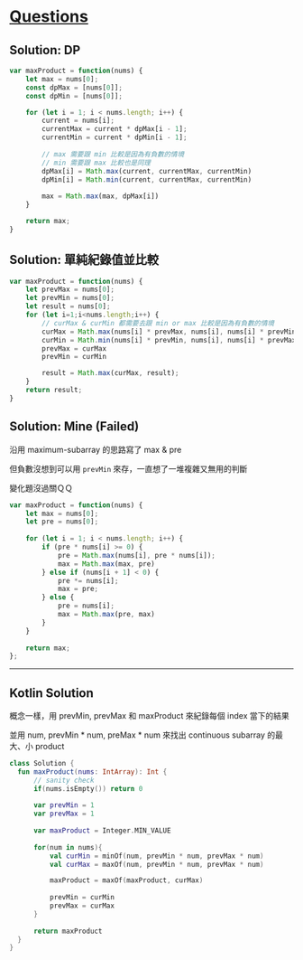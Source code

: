 # [Questions](https://leetcode.com/problems/maximum-product-subarray/)

## Solution: DP
```js
var maxProduct = function(nums) {
    let max = nums[0];
    const dpMax = [nums[0]];
    const dpMin = [nums[0]];

    for (let i = 1; i < nums.length; i++) {
        current = nums[i];
        currentMax = current * dpMax[i - 1];
        currentMin = current * dpMin[i - 1];
        
        // max 需要跟 min 比較是因為有負數的情境
        // min 需要跟 max 比較也是同理
        dpMax[i] = Math.max(current, currentMax, currentMin)
        dpMin[i] = Math.min(current, currentMax, currentMin)
            
        max = Math.max(max, dpMax[i])
    }

    return max;
}
```

## Solution: 單純紀錄值並比較
```js
var maxProduct = function(nums) {
    let prevMax = nums[0];
    let prevMin = nums[0];
    let result = nums[0];
    for (let i=1;i<nums.length;i++) {
        // curMax & curMin 都需要去跟 min or max 比較是因為有負數的情境
        curMax = Math.max(nums[i] * prevMax, nums[i], nums[i] * prevMin);
        curMin = Math.min(nums[i] * prevMin, nums[i], nums[i] * prevMax);
        prevMax = curMax
        prevMin = curMin

        result = Math.max(curMax, result);
    }
    return result;
}
```

## Solution: Mine (Failed)

沿用 maximum-subarray 的思路寫了 max & pre

但負數沒想到可以用 `prevMin` 來存，一直想了一堆複雜又無用的判斷

變化題沒過關ＱＱ

```js
var maxProduct = function(nums) {
    let max = nums[0];
    let pre = nums[0];
    
    for (let i = 1; i < nums.length; i++) {
        if (pre * nums[i] >= 0) {
            pre = Math.max(nums[i], pre * nums[i]);            
            max = Math.max(max, pre)
        } else if (nums[i + 1] < 0) {
            pre *= nums[i];
            max = pre;
        } else {
            pre = nums[i];
            max = Math.max(pre, max)
        }
    }
    
    return max;
};
```

---

## Kotlin Solution

概念一樣，用 prevMin, prevMax 和 maxProduct 來紀錄每個 index 當下的結果

並用 num, prevMin * num, preMax * num 來找出 continuous subarray 的最大、小 product

```Kotlin
class Solution {
  fun maxProduct(nums: IntArray): Int {
      // sanity check
      if(nums.isEmpty()) return 0
  
      var prevMin = 1
      var prevMax = 1
      
      var maxProduct = Integer.MIN_VALUE
      
      for(num in nums){
          val curMin = minOf(num, prevMin * num, prevMax * num)
          val curMax = maxOf(num, prevMin * num, prevMax * num)

          maxProduct = maxOf(maxProduct, curMax)
          
          prevMin = curMin
          prevMax = curMax
      }
      
      return maxProduct
  }
}
```